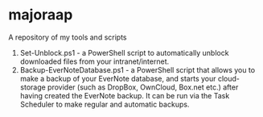 # majoraap
A repository of my tools and scripts

1. Set-Unblock.ps1 - a PowerShell script to automatically unblock downloaded files from your intranet/internet.
2. Backup-EverNoteDatabase.ps1 - a PowerShell script that allows you to make a backup of your EverNote database, and starts your cloud-storage provider (such as DropBox, OwnCloud, Box.net etc.) after having created the EverNote backup. It can be run via the Task Scheduler to make regular and automatic backups.
